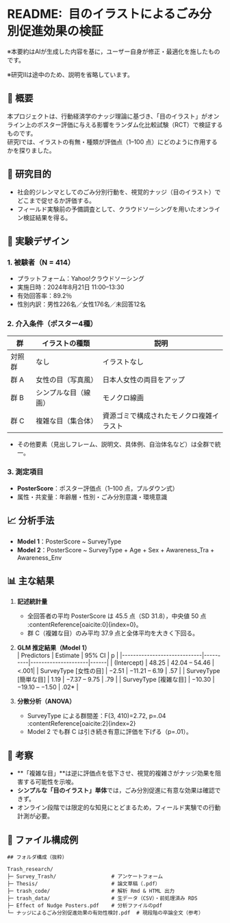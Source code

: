 # README: 目のイラストによるごみ分別促進効果の検証
※本要約はAIが生成した内容を基に，ユーザー自身が修正・最適化を施したものです。

※研究Ⅱは途中のため、説明を省略しています。

## 📄 概要
本プロジェクトは、行動経済学のナッジ理論に基づき、「目のイラスト」がオンライン上のポスター評価に与える影響をランダム化比較試験（RCT）で検証するものです。  
研究Ⅰでは、イラストの有無・種類が評価点（1–100 点）にどのように作用するかを探りました。



## 🎯 研究目的
- 社会的ジレンマとしてのごみ分別行動を、視覚的ナッジ（目のイラスト）でどこまで促せるか評価する。
- フィールド実験前の予備調査として、クラウドソーシングを用いたオンライン検証結果を得る。



## 🔬 実験デザイン

### 1. 被験者（N = 414）
- プラットフォーム：Yahoo!クラウドソーシング  
- 実施日時：2024年8月21日 11:00–13:30  
- 有効回答率：89.2％  
- 性別内訳：男性226名／女性176名／未回答12名  

### 2. 介入条件（ポスター4種）
| 群       | イラストの種類          | 説明                             |
|---------|-------------------------|----------------------------------|
| 対照群   | なし                    | イラストなし                       |
| 群 A     | 女性の目（写真風）      | 日本人女性の両目をアップ          |
| 群 B     | シンプルな目（線画）    | モノクロ線画                        |
| 群 C     | 複雑な目（集合体）      | 資源ゴミで構成されたモノクロ複雑イラスト |

- その他要素（見出しフレーム、説明文、具体例、自治体名など）は全群で統一。

### 3. 測定項目
- **PosterScore**：ポスター評価点（1–100 点，プルダウン式）  
- 属性・共変量：年齢層・性別・ごみ分別意識・環境意識  



## 📈 分析手法
- **Model 1**：PosterScore ~ SurveyType  
- **Model 2**：PosterScore ~ SurveyType + Age + Sex + Awareness_Tra + Awareness_Env  





## 📊 主な結果

1. **記述統計量**  
   - 全回答者の平均 PosterScore は 45.5 点（SD 31.8），中央値 50 点 :contentReference[oaicite:0]{index=0}。  
   - 群 C（複雑な目）のみ平均 37.9 点と全体平均を大きく下回る。

2. **GLM 推定結果（Model 1）**  
   | Predictors                  | Estimate | 95% CI              | p    |
   |-----------------------------|----------|---------------------|------|
   | (Intercept)                 | 48.25    | 42.04 – 54.46       | <.001|
   | SurveyType [女性の目]       | −2.51    | −11.21 – 6.19       | .57  |
   | SurveyType [簡単な目]       |  1.19    | −7.37 – 9.75        | .79  |
   | SurveyType [複雑な目]       | −10.30   | −19.10 – −1.50      | .02* |  


3. **分散分析（ANOVA）**  
   - SurveyType による群間差：F(3, 410)=2.72, p=.04 :contentReference[oaicite:2]{index=2}  
   - Model 2 でも群 C は引き続き有意に評価を下げる（p=.01）。



## 📝 考察
- **「複雑な目」**は逆に評価点を低下させ、視覚的複雑さがナッジ効果を阻害する可能性を示唆。  
- **シンプルな「目のイラスト」単体**では，ごみ分別促進に有意な効果は確認できず。  
- オンライン段階では限定的な知見にとどまるため，フィールド実験での行動計測が必要。



## 📂 ファイル構成例
```
## フォルダ構成（抜粋）

Trash_research/
├─ Survey_Trash/                  # アンケートフォーム
├─ Thesis/                        # 論文草稿（.pdf）
├─ trash_code/                    # 解析 Rmd & HTML 出力
├─ trash_data/                    # 生データ（CSV）・前処理済み RDS
├─ Effect of Nudge Posters.pdf    # 分析ファイルのpdf
└─ ナッジによるごみ分別促進効果の有効性検討.pdf  # 現段階の卒論全文（参考）

```
